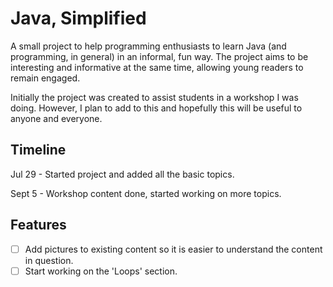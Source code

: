 # Java, Simplified

A small project to help programming enthusiasts to learn Java (and programming, in general) in an informal, fun way. The project aims to be interesting and informative at the same time, allowing young readers to remain engaged.

Initially the project was created to assist students in a workshop I was doing. However, I plan to add to this and hopefully this will be useful to anyone and everyone.

## Timeline

Jul 29 - Started project and added all the basic topics.

Sept 5 - Workshop content done, started working on more topics.

## Features

* [ ] Add pictures to existing content so it is easier to understand the content in question.
* [ ] Start working on the 'Loops' section.
